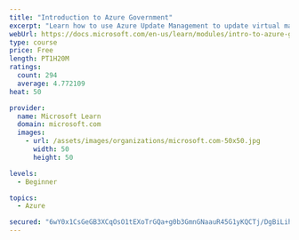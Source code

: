 ```yaml
---
title: "Introduction to Azure Government"
excerpt: "Learn how to use Azure Update Management to update virtual machines, verify agent connectivity, and use Azure log analytics in your cloud environment."
webUrl: https://docs.microsoft.com/en-us/learn/modules/intro-to-azure-government/
type: course
price: Free
length: PT1H20M
ratings:
  count: 294
  average: 4.772109
heat: 50

provider:
  name: Microsoft Learn
  domain: microsoft.com
  images:
    - url: /assets/images/organizations/microsoft.com-50x50.jpg
      width: 50
      height: 50

levels:
  - Beginner

topics:
  - Azure

secured: "6wY0x1CsGeGB3XCqOsO1tEXoTrGQa+g0b3GmnGNaauR45G1yKQCTj/DgBiLihT4YPHGzitN5s0mj1I9FkFo+8S6pm0iWE1RXLCUxvsNB3wZo3QZb2hxm1AB7aaYXEa4laBVMzS05Hnu0AzM+HHk9mq6yENG2GzdXkCROf9nMbn0EuHoT2HhLe+S/19wWgzzqN6ww/bmjRVqI0ix8tOfZWBtkt7K/6LFU2lEQr1fw1iFIkWOIHpJ3nJ5exHESU1+jkstvnpnWZoikmBjpiWV5Wy2egfJ3rCFzC56G37encsbNRyX9mgqmki677vtAlnGifUpzNnwfaaPRbN+7dNT9LxmE3xtCt1mvEaV80OqiC3WPSJi7kEGTAo96hNfJbLt0+lpyOjvGUPHYLyTErcPRE6SFFloJG6U/5IZ57SNASTs=;ilIIjlWYexMeY7eqCBB7EQ=="
---
```


